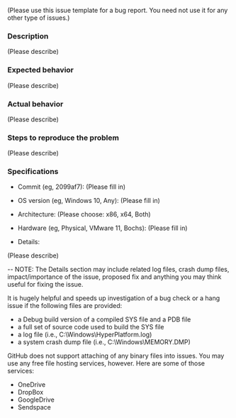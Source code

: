 (Please use this issue template for a bug report. You need not use it for any other type of issues.)

### Description

(Please describe)

### Expected behavior

(Please describe)

### Actual behavior

(Please describe)

### Steps to reproduce the problem

(Please describe)

### Specifications
- Commit (eg, 2099af7): (Please fill in)

- OS version (eg, Windows 10, Any): (Please fill in)

- Architecture: (Please choose: x86, x64, Both)

- Hardware (eg, Physical, VMware 11, Bochs): (Please fill in)

- Details:

(Please describe)

--
NOTE: The Details section may include related log files, crash dump files,
impact/importance of the issue, proposed fix and anything you may think useful
for fixing the issue.

It is hugely helpful and speeds up investigation of a bug check or a hang issue
if the following files are provided:
- a Debug build version of a compiled SYS file and a PDB file
- a full set of source code used to build the SYS file
- a log file (i.e., C:\Windows\HyperPlatform.log)
- a system crash dump file (i.e., C:\Windows\MEMORY.DMP)

GitHub does not support attaching of any binary files into issues. You may use
any free file hosting services, however. Here are some of those services:
- OneDrive
- DropBox
- GoogleDrive
- Sendspace


